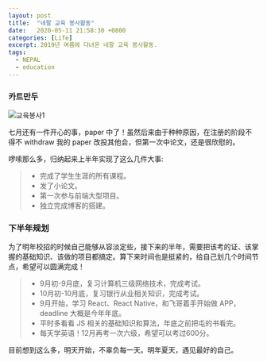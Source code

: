 ```yaml
---
layout: post
title:  "네팔 교육 봉사활동"
date:   2020-05-11 21:58:30 +0800
categories: [Life]
excerpt: 2019년 여름에 다녀온 네팔 교육 봉사활동.
tags:
  - NEPAL
  - education
---
```


### 카트만두

 ![교육봉사1](https://tmdals8030.github.io/assets/images/posts/edu-volunteer/edu-volunteer1.jpg)

七月还有一件开心的事，paper 中了！虽然后来由于种种原因，在注册的阶段不得不 withdraw 我的 paper 改投其他会，但第一次中论文，还是很欣慰的。

啰嗦那么多，归纳起来上半年实现了这么几件大事:

>* 完成了学生生涯的所有课程。
>* 发了小论文。
>* 第一次参与前端大型项目。
>* 独立完成博客的搭建。

### 下半年规划

为了明年校招的时候自己能够从容淡定些，接下来的半年，需要把该考的证、该掌握的基础知识、该做的项目都搞定。算下来时间也是挺紧的，给自己划几个时间节点，希望可以圆满完成！

>* 9月初-9月底，复习计算机三级网络技术，完成考试。
>* 10月初-10月底，复习银行从业相关知识，完成考试。
>* 9月开始，学习 React、React Native，和飞哥着手开始做 APP，deadline 大概是今年年底。
>* 平时多看看 JS 相关的基础知识和算法，年底之前把屯的书看完。
>* 每天学英语！12月再考一次六级，希望可以考过600分。

目前想到这么多，明天开始，不辜负每一天。明年夏天，遇见最好的自己。


